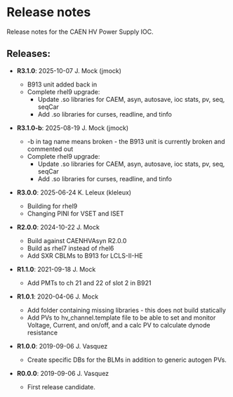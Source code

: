 # Release notes

Release notes for the CAEN HV Power Supply IOC.

## Releases:
* __R3.1.0__: 2025-10-07 J. Mock (jmock)
  * B913 unit added back in
  * Complete rhel9 upgrade:
    * Update .so libraries for CAEM, asyn, autosave, ioc stats, pv, seq, seqCar
    * Add .so libraries for curses, readline, and tinfo

* __R3.1.0-b__: 2025-08-19 J. Mock (jmock)
  * -b in tag name means broken - the B913 unit is currently broken and
      commented out
  * Complete rhel9 upgrade:
    * Update .so libraries for CAEM, asyn, autosave, ioc stats, pv, seq, seqCar
    * Add .so libraries for curses, readline, and tinfo

* __R3.0.0__: 2025-06-24 K. Leleux (kleleux)
  * Building for rhel9
  * Changing PINI for VSET and ISET

* __R2.0.0__: 2024-10-22 J. Mock
  * Build against CAENHVAsyn R2.0.0
  * Build as rhel7 instead of rhel6
  * Add SXR CBLMs to B913 for LCLS-II-HE

* __R1.1.0__: 2021-09-18 J. Mock
  * Add PMTs to ch 21 and 22 of slot 2 in B921

* __R1.0.1__: 2020-04-06 J. Mock
  * Add folder containing missing libraries - this does not build statically
  * Add PVs to hv_channel.template file to be able to set and monitor
     Voltage, Current, and on/off, and a calc PV to calculate dynode resistance

* __R1.0.0__: 2019-09-06 J. Vasquez
  * Create specific DBs for the BLMs in addition to generic 
    autogen PVs.

* __R0.0.0__: 2019-09-06 J. Vasquez
  * First release candidate.
